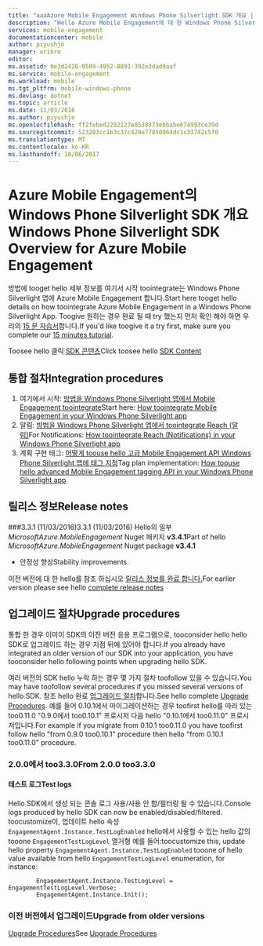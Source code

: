 ```yaml
---
title: "aaaAzure Mobile Engagement Windows Phone Silverlight SDK 개요 | Microsoft Docs"
description: "Hello Azure Mobile Engagement에 대 한 Windows Phone Silverlight SDK의 개요"
services: mobile-engagement
documentationcenter: mobile
author: piyushjo
manager: erikre
editor: 
ms.assetid: 0e3d2420-0509-4952-8891-392e3dad9aaf
ms.service: mobile-engagement
ms.workload: mobile
ms.tgt_pltfrm: mobile-windows-phone
ms.devlang: dotnet
ms.topic: article
ms.date: 11/03/2016
ms.author: piyushjo
ms.openlocfilehash: ff2febed2202127e0538373ebbabe674993ce39d
ms.sourcegitcommit: 523283cc1b3c37c428e77850964dc1c33742c5f0
ms.translationtype: MT
ms.contentlocale: ko-KR
ms.lasthandoff: 10/06/2017
---
```

# <a name="windows-phone-silverlight-sdk-overview-for-azure-mobile-engagement"></a><span data-ttu-id="756ff-103">Azure Mobile Engagement의 Windows Phone Silverlight SDK 개요</span><span class="sxs-lookup"><span data-stu-id="756ff-103">Windows Phone Silverlight SDK Overview for Azure Mobile Engagement</span></span>
<span data-ttu-id="756ff-104">방법에 tooget hello 세부 정보를 여기서 시작 toointegrate는 Windows Phone Silverlight 앱에 Azure Mobile Engagement 합니다.</span><span class="sxs-lookup"><span data-stu-id="756ff-104">Start here tooget hello details on how toointegrate Azure Mobile Engagement in a Windows Phone Silverlight App.</span></span> <span data-ttu-id="756ff-105">Toogive 원하는 경우 완료 될 때 try 했는지 먼저 확인 해야 하면 우리의 [15 분 자습서](mobile-engagement-windows-phone-get-started.md)합니다.</span><span class="sxs-lookup"><span data-stu-id="756ff-105">If you'd like toogive it a try first, make sure you complete our [15 minutes tutorial](mobile-engagement-windows-phone-get-started.md).</span></span>

<span data-ttu-id="756ff-106">Toosee hello 클릭 [SDK 콘텐츠](mobile-engagement-windows-phone-sdk-content.md)</span><span class="sxs-lookup"><span data-stu-id="756ff-106">Click toosee hello [SDK Content](mobile-engagement-windows-phone-sdk-content.md)</span></span>

## <a name="integration-procedures"></a><span data-ttu-id="756ff-107">통합 절차</span><span class="sxs-lookup"><span data-stu-id="756ff-107">Integration procedures</span></span>
1. <span data-ttu-id="756ff-108">여기에서 시작: [방법을 Windows Phone Silverlight 앱에서 Mobile Engagement toointegrate](mobile-engagement-windows-phone-integrate-engagement.md)</span><span class="sxs-lookup"><span data-stu-id="756ff-108">Start here: [How toointegrate Mobile Engagement in your Windows Phone Silverlight app](mobile-engagement-windows-phone-integrate-engagement.md)</span></span>
2. <span data-ttu-id="756ff-109">알림: [방법을 Windows Phone Silverlight 앱에서 toointegrate Reach (알림)](mobile-engagement-windows-phone-integrate-engagement-reach.md)</span><span class="sxs-lookup"><span data-stu-id="756ff-109">For Notifications: [How toointegrate Reach (Notifications) in your Windows Phone Silverlight app](mobile-engagement-windows-phone-integrate-engagement-reach.md)</span></span>
3. <span data-ttu-id="756ff-110">계획 구현 태그: [어떻게 toouse hello 고급 Mobile Engagement API Windows Phone Silverlight 앱에 태그 지정](mobile-engagement-windows-phone-use-engagement-api.md)</span><span class="sxs-lookup"><span data-stu-id="756ff-110">Tag plan implementation: [How toouse hello advanced Mobile Engagement tagging API in your Windows Phone Silverlight app](mobile-engagement-windows-phone-use-engagement-api.md)</span></span>

## <a name="release-notes"></a><span data-ttu-id="756ff-111">릴리스 정보</span><span class="sxs-lookup"><span data-stu-id="756ff-111">Release notes</span></span>
###<a name="331-11032016"></a><span data-ttu-id="756ff-112">3.3.1 (11/03/2016)</span><span class="sxs-lookup"><span data-stu-id="756ff-112">3.3.1 (11/03/2016)</span></span>
<span data-ttu-id="756ff-113">Hello의 일부 *MicrosoftAzure.MobileEngagement* Nuget 패키지 **v3.4.1**</span><span class="sxs-lookup"><span data-stu-id="756ff-113">Part of hello *MicrosoftAzure.MobileEngagement* Nuget package **v3.4.1**</span></span>

* <span data-ttu-id="756ff-114">안정성 향상</span><span class="sxs-lookup"><span data-stu-id="756ff-114">Stability improvements.</span></span>

<span data-ttu-id="756ff-115">이전 버전에 대 한 hello를 참조 하십시오 [릴리스 정보를 완료 합니다.](mobile-engagement-windows-phone-release-notes.md)</span><span class="sxs-lookup"><span data-stu-id="756ff-115">For earlier version please see hello [complete release notes](mobile-engagement-windows-phone-release-notes.md)</span></span>

## <a name="upgrade-procedures"></a><span data-ttu-id="756ff-116">업그레이드 절차</span><span class="sxs-lookup"><span data-stu-id="756ff-116">Upgrade procedures</span></span>
<span data-ttu-id="756ff-117">통합 한 경우 이미이 SDK의 이전 버전 응용 프로그램으로, tooconsider hello hello SDK로 업그레이드 하는 경우 지점 뒤에 있어야 합니다.</span><span class="sxs-lookup"><span data-stu-id="756ff-117">If you already have integrated an older version of our SDK into your application, you have tooconsider hello following points when upgrading hello SDK.</span></span>

<span data-ttu-id="756ff-118">여러 버전의 SDK hello 누락 하는 경우 몇 가지 절차 toofollow 있을 수 있습니다.</span><span class="sxs-lookup"><span data-stu-id="756ff-118">You may have toofollow several procedures if you missed several versions of hello SDK.</span></span> <span data-ttu-id="756ff-119">참조 hello 완료 [업그레이드 절차](mobile-engagement-windows-phone-upgrade-procedure.md)합니다.</span><span class="sxs-lookup"><span data-stu-id="756ff-119">See hello complete [Upgrade Procedures](mobile-engagement-windows-phone-upgrade-procedure.md).</span></span> <span data-ttu-id="756ff-120">예를 들어 0.10.1에서 마이그레이션하는 경우 toofirst hello를 따라 있는 too0.11.0 "0.9.0에서 too0.10.1" 프로시저 다음 hello "0.10.1에서 too0.11.0" 프로시저입니다.</span><span class="sxs-lookup"><span data-stu-id="756ff-120">For example if you migrate from 0.10.1 too0.11.0 you have toofirst follow hello "from 0.9.0 too0.10.1" procedure then hello "from 0.10.1 too0.11.0" procedure.</span></span>

### <a name="from-200-too330"></a><span data-ttu-id="756ff-121">2.0.0에서 too3.3.0</span><span class="sxs-lookup"><span data-stu-id="756ff-121">From 2.0.0 too3.3.0</span></span>
#### <a name="test-logs"></a><span data-ttu-id="756ff-122">테스트 로그</span><span class="sxs-lookup"><span data-stu-id="756ff-122">Test logs</span></span>
<span data-ttu-id="756ff-123">Hello SDK에서 생성 되는 콘솔 로그 사용/사용 안 함/필터링 될 수 있습니다.</span><span class="sxs-lookup"><span data-stu-id="756ff-123">Console logs produced by hello SDK can now be enabled/disabled/filtered.</span></span> <span data-ttu-id="756ff-124">toocustomize이, 업데이트 hello 속성 `EngagementAgent.Instance.TestLogEnabled` hello에서 사용할 수 있는 hello 값의 tooone `EngagementTestLogLevel` 열거형 예를 들어:</span><span class="sxs-lookup"><span data-stu-id="756ff-124">toocustomize this, update hello property `EngagementAgent.Instance.TestLogEnabled` tooone of hello value available from hello `EngagementTestLogLevel` enumeration, for instance:</span></span>

            EngagementAgent.Instance.TestLogLevel = EngagementTestLogLevel.Verbose;
            EngagementAgent.Instance.Init();

### <a name="upgrade-from-older-versions"></a><span data-ttu-id="756ff-125">이전 버전에서 업그레이드</span><span class="sxs-lookup"><span data-stu-id="756ff-125">Upgrade from older versions</span></span>
<span data-ttu-id="756ff-126">[Upgrade Procedures](mobile-engagement-windows-phone-upgrade-procedure.md)</span><span class="sxs-lookup"><span data-stu-id="756ff-126">See [Upgrade Procedures](mobile-engagement-windows-phone-upgrade-procedure.md)</span></span>

